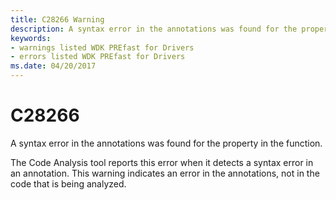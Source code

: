 ```yaml
---
title: C28266 Warning
description: A syntax error in the annotations was found for the property in the function.
keywords:
- warnings listed WDK PREfast for Drivers
- errors listed WDK PREfast for Drivers
ms.date: 04/20/2017
---
```


# C28266


A syntax error in the annotations was found for the property in the function.

The Code Analysis tool reports this error when it detects a syntax error in an annotation. This warning indicates an error in the annotations, not in the code that is being analyzed.

